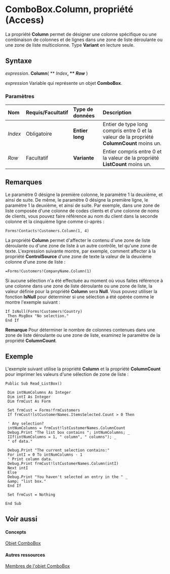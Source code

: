 
# ComboBox.Column, propriété (Access)

La propriété  **Column** permet de désigner une colonne spécifique ou une combinaison de colonnes et de lignes dans une zone de liste déroulante ou une zone de liste multicolonne. Type **Variant** en lecture seule.


## Syntaxe

 _expression_. **Column**( ** _Index_**, ** _Row_** )

 _expression_ Variable qui représente un objet **ComboBox**.


### Paramètres



|**Nom**|**Requis/Facultatif**|**Type de données**|**Description**|
|:-----|:-----|:-----|:-----|
| _Index_|Obligatoire|**Entier long**|Entier de type long compris entre 0 et la valeur de la propriété  **ColumnCount** moins un.|
| _Row_|Facultatif|**Variante**|Entier compris entre 0 et la valeur de la propriété  **ListCount** moins un.|

## Remarques

Le paramètre 0 désigne la première colonne, le paramètre 1 la deuxième, et ainsi de suite. De même, le paramètre 0 désigne la première ligne, le paramètre 1 la deuxième, et ainsi de suite. Par exemple, dans une zone de liste composée d'une colonne de codes clients et d'une colonne de noms de clients, vous pouvez faire référence au nom du client dans la seconde colonne et la cinquième ligne comme ci-après :


```
Forms!Contacts!Customers.Column(1, 4)
```

La propriété  **Column** permet d'affecter le contenu d'une zone de liste déroulante ou d'une zone de liste à un autre contrôle, tel qu'une zone de texte. L'expression suivante montre, par exemple, comment affecter à la propriété **ControlSource** d'une zone de texte la valeur de la deuxième colonne d'une zone de liste :




```
=Forms!Customers!CompanyName.Column(1)
```

Si aucune sélection n'a été effectuée au moment où vous faites référence à une colonne dans une zone de liste déroulante ou une zone de liste, la valeur définie pour la propriété  **Column** sera **Null**. Vous pouvez utiliser la fonction **IsNull** pour déterminer si une sélection a été opérée comme le montre l'exemple suivant :




```
If IsNull(Forms!Customers!Country) 
 Then MsgBox "No selection." 
End If
```


 **Remarque**  Pour déterminer le nombre de colonnes contenues dans une zone de liste déroulante ou une zone de liste, examinez le paramètre de la propriété  **ColumnCount**.


## Exemple

L'exemple suivant utilise la propriété  **Column** et la propriété **ColumnCount** pour imprimer les valeurs d'une sélection de zone de liste :


```
Public Sub Read_ListBox() 
 
 Dim intNumColumns As Integer 
 Dim intI As Integer 
 Dim frmCust As Form 
 
 Set frmCust = Forms!frmCustomers 
 If frmCust!lstCustomerNames.ItemsSelected.Count > 0 Then 
 
 ' Any selection? 
 intNumColumns = frmCust!lstCustomerNames.ColumnCount 
 Debug.Print "The list box contains "; intNumColumns; _ 
 IIf(intNumColumns = 1, " column", " columns"); _ 
 " of data." 
 
 Debug.Print "The current selection contains:" 
 For intI = 0 To intNumColumns - 1 
 ' Print column data. 
 Debug.Print frmCust!lstCustomerNames.Column(intI) 
 Next intI 
 Else 
 Debug.Print "You haven't selected an entry in the " _ 
 &amp; "list box." 
 End If 
 
 Set frmCust = Nothing 
 
End Sub
```


## Voir aussi


#### Concepts


[Objet ComboBox](1cf508d5-023e-eb38-3991-71e82b2a4e7e.md)
#### Autres ressources


[Membres de l'objet ComboBox](d0d83ca3-3698-295e-5335-7d0816557d6b.md)